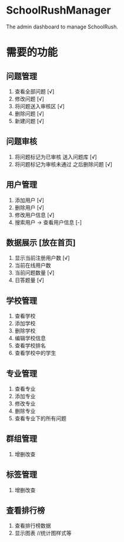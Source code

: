 # SchoolRushManager
The admin dashboard to manage SchoolRush.

# 需要的功能
## 问题管理
1. 查看全部问题 [√]
2. 修改问题 [√]
3. 将问题送入审核区 [√]
4. 删除问题 [√]
5. 新建问题 [√]
## 问题审核
1. 将问题标记为已审核 送入问题库 [√]
2. 将问题标记为审核未通过 之后删除问题 [√]

## 用户管理
1. 添加用户 [√]
2. 删除用户 [√]
3. 修改用户信息 [√]
5. 搜索用户 -> 查看用户信息 [-]

## 数据展示 [放在首页]
1. 显示当前注册用户数 [√]
2. 当前在线用户数 
3. 当前问题数量 [√]
4. 日答题量 [√]

## 学校管理
1. 查看学校
2. 添加学校
3. 删除学校
4. 编辑学校信息
5. 查看学校排名
6. 查看学校中的学生

## 专业管理
1. 查看专业
2. 添加专业
3. 修改专业
4. 删除专业
5. 查看专业下的所有问题

## 群组管理
1. 增删改查

## 标签管理
1. 增删改查


## 查看排行榜
1. 查看排行榜数据
2. 显示图表  //统计图样式等
